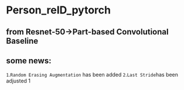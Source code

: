 Person_reID_pytorch
==============================
from Resnet-50->Part-based Convolutional Baseline
-------
some news:
---
`1`.`Random Erasing Augmentation` has been added
`2`.`Last Stride`has been adjusted 1
    
